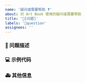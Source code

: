 ```yaml
---
name: '疑问或需要帮助 ❓'
about: 对 Art Book 使用的疑问或需要帮助
title: '🧐[问题]'
labels: '🧐question'
assignees: ''
---
```


### 🧐 问题描述

<!--
详细地描述问题，让大家都能理解
-->

### 💻 示例代码

<!--
如果你有解决方案，在这里清晰地阐述
-->

### 🚑 其他信息

<!--
如截图等其他信息可以贴在这里
-->
